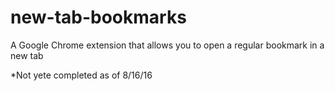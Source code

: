 # new-tab-bookmarks
A Google Chrome extension that allows you to open a regular bookmark in a new tab

*Not yete completed as of 8/16/16
